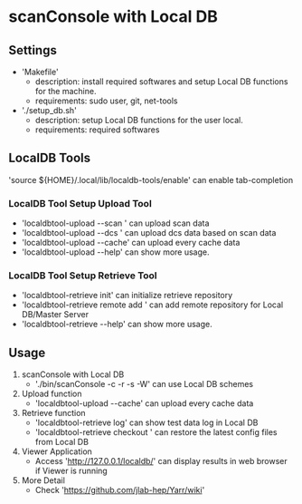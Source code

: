 # scanConsole with Local DB

## Settings
- 'Makefile'
  - description: install required softwares and setup Local DB functions for the machine.
  - requirements: sudo user, git, net-tools
- './setup_db.sh'
  - description: setup Local DB functions for the user local.
  - requirements: required softwares

## LocalDB Tools
'source ${HOME}/.local/lib/localdb-tools/enable' can enable tab-completion

### LocalDB Tool Setup Upload Tool
- 'localdbtool-upload --scan <path to result directory>' can upload scan data
- 'localdbtool-upload --dcs <path to result directory>' can upload dcs data based on scan data
- 'localdbtool-upload --cache' can upload every cache data
- 'localdbtool-upload --help' can show more usage.

### LocalDB Tool Setup Retrieve Tool
- 'localdbtool-retrieve init' can initialize retrieve repository
- 'localdbtool-retrieve remote add <remote name>' can add remote repository for Local DB/Master Server
- 'localdbtool-retrieve --help' can show more usage.

## Usage
1. scanConsole with Local DB
   - './bin/scanConsole -c <conn> -r <ctr> -s <scan> -W' can use Local DB schemes
2. Upload function
   - 'localdbtool-upload --cache' can upload every cache data
3. Retrieve function
   - 'localdbtool-retrieve log' can show test data log in Local DB
   - 'localdbtool-retrieve checkout <module name>' can restore the latest config files from Local DB
4. Viewer Application
   - Access 'http://127.0.0.1/localdb/' can display results in web browser if Viewer is running
5. More Detail
   - Check 'https://github.com/jlab-hep/Yarr/wiki'

